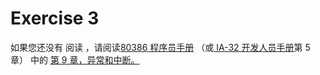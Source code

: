 # Exercise 3

如果您还没有 阅读 ，请阅读[80386 程序员手册](https://pdos.csail.mit.edu/6.828/2018/readings/i386/toc.htm) （或[ IA-32 开发人员手册](https://pdos.csail.mit.edu/6.828/2018/readings/ia32/IA32-3A.pdf)第 5 章） 中的 [第 9 章，异常和中断。](https://pdos.csail.mit.edu/6.828/2018/readings/i386/c09.htm)

